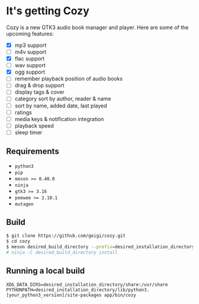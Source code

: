 # It's getting Cozy

Cozy is a new GTK3 audio book manager and player. Here are some of the upcoming features:
- [x] mp3 support
- [ ] m4v support
- [x] flac support
- [ ] wav support
- [x] ogg support
- [ ] remember playback position of audio books
- [ ] drag & drop support
- [ ] display tags & cover
- [ ] category sort by author, reader & name
- [ ] sort by name, added date, last played
- [ ] ratings
- [ ] media keys & notification integration
- [ ] playback speed
- [ ] sleep timer

## Requirements
- `python3`
- `pip`
- `meson >= 0.40.0`
- `ninja`
- `gtk3 >= 3.16`
- `peewee >= 2.10.1`
- `mutagen`

## Build
```bash
$ git clone https://github.com/geigi/cozy.git
$ cd cozy
$ meson desired_build_directory --prefix=desired_installation_directory
# ninja -C desired_build_directory install
```

## Running a local build
```
XDG_DATA_DIRS=desired_installation_directory/share:/usr/share PYTHONPATH=desired_installation_directory/lib/python3.[your_python3_version]/site-packages app/bin/cozy
```
